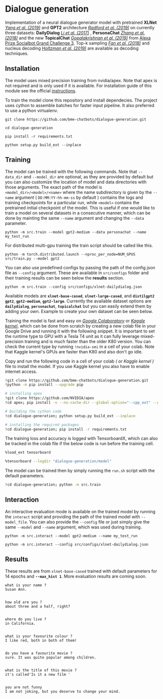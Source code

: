 # Dialogue generation

Implementation of a neural dialogue generator model with pretrained **XLNet**  *[Yang et al. (2019)](https://arxiv.org/pdf/1906.08237.pdf)* and **GPT2** architecture *[Radford et al. (2019)](https://d4mucfpksywv.cloudfront.net/better-language-models/language-models.pdf)* on currently three datasets: **DailyDialog** *[Li et al. (2017)](https://arxiv.org/pdf/1710.03957.pdf)* , **PersonaChat** *[Zhang et al. (2018)](https://arxiv.org/pdf/1801.07243.pdf)* and the new **TopicalChat** *[Gopalakrishnan et al. (2019)](https://m.media-amazon.com/images/G/01/amazon.jobs/3079_Paper._CB1565131710_.pdf)* from [Alexa Prize Socialbot Grand Challenge 3](https://developer.amazon.com/blogs/alexa/post/30dc5515-3b9f-4ec2-8f2a-ac98254625c6/topical-chat-dataset-helps-researchers-address-hard-challenges-in-natural-conversation). Top-k sampling *[Fan et al. (2018)](https://arxiv.org/pdf/1904.09751.pdf)* and nucleus decoding *[Holtzman et al. (2019)](https://arxiv.org/pdf/1904.09751.pdf)* are available as decoding techniques.

## Installation

The model uses mixed precision training from nvidia/apex. Note that apex is not required and is only used if it is available. For installation guide of this module see the official [instructions](https://github.com/NVIDIA/apex).

To train the model clone this repository and install dependecies. The project uses cython to assemble batches for faster input pipeline. It also preferred to use a python virtualenv.

```console
git clone https://github.com/bme-chatbots/dialogue-generation.git

cd dialogue-generation

pip install -r requirements.txt

python setup.py build_ext --inplace
```

## Training

The model can be trained with the following commands. Note that `--data_dir` and `--model_dir` are optional, as they are provided by default but you can also customize the location of model and data directories with those arguments. The exact path of the model is `<model_dir>/<model>/<name>` where the name subdirectory is given by the `--name` argument ( `DD:MM:YY-hh-mm-ss` by default ) contains the logs and training checkpoints for a particular run, while `<model>` contains the pretrained initial checkpoint of the model. This is useful if one would like to train a model on several datasets in a consecutive manner, which can be done by mainting the same `--name` argument and changing the `--data` parameter.

```console
python -m src.train --model gpt2-medium --data personachat --name my_test_run
```

For distributed multi-gpu training the train script should be called like this.

```console
python -m torch.distributed.launch --nproc_per_node=NUM_GPUS src/train.py --model gpt2
```

You can also use predefined configs by passing the path of the config json file as `--config` argument. These are available in `src/configs` folder and their training results can be seen below the **results** section.

```console
python -m src.train --config src/configs/xlnet-dailydialog.json
```

Available models are **`xlnet-base-cased`**, **`xlnet-large-cased`**, and **`distilgpt2`** **`gpt2`**, **`gpt2-medium`**, **`gpt2-large`**. Currently the available dataset options are **`dailydialog`**, **`personachat`**, **`topicalchat`** but you can easily extend them by adding your own. Example to create your own dataset can be seen below.

Training the model is fast and easy on *[Google Colaboratory](https://colab.research.google.com/notebooks/welcome.ipynb)* or *[Kaggle kernel](https://www.kaggle.com/kernels)*, which can be done from scratch by creating a new colab file in your Google Drive and running it with the following snippet. It is important to set the runtime type to GPU with a Tesla T4 unit as it can fully leverage mixed-precision training and is much faster than the older K80 version. You can check the current type by running `!nvidia-smi` in a cell of your colab. Note that Kaggle kernel's GPUs are faster than K80 and also don't go idle.

Copy and run the following code in a cell of your colab *( or Kaggle kernel )* file to install the model. If you use Kaggle kernel you also have to enable internet access.

```bash
!git clone https://github.com/bme-chatbots/dialogue-generation.git
!python -m pip install --upgrade pip

# installing apex
!git clone https://github.com/NVIDIA/apex
!cd apex; pip install -v --no-cache-dir --global-option="--cpp_ext" --global-option="--cuda_ext" .

# building the cython code
!cd dialogue-generation; python setup.py build_ext --inplace

# installing the required packages
!cd dialogue-generation; pip install -r requirements.txt
```

The training loss and accuracy is logged with TensorboardX, which can also be tracked in the colab file if the below code is run before the training cell.

```bash
%load_ext tensorboard
```

```bash
%tensorboard --logdir "dialogue-generation/model"
```

The model can be trained then by simply running the `run.sh` script with the default parameters.

```bash
!cd dialogue-generation; python -m src.train
```

## Interaction

An interactive evaluation mode is available on the trained model by running the `interact` script and providing the path of the trained model with `--model_file`. You can also provide the `--config` file or just simply give the same `--model` and `--name` argument, which was used during training.

```console
python -m src.interact --model gpt2-medium --name my_test_run
```

```console
python -m src.interact --config src/configs/xlnet-dailydialog.json
```

## Results

These results are from `xlnet-base-cased` trained with default parameters for 14 epochs and **`--max_hist 1`**. More evaluation results are coming soon.

```text
what is your name ?
Susan Ann.


how old are you ?
about three and a half, right?


where do you live ?
in California.


what is your favourite colour ?
I like red, both in both of them!


do you have a favourite movie ?
sure. It was quite popular among children.


what is the title of this movie ?
it's called'Is it a new film '


you are not funny
I am not joking, but you deserve to change your mind.
```
